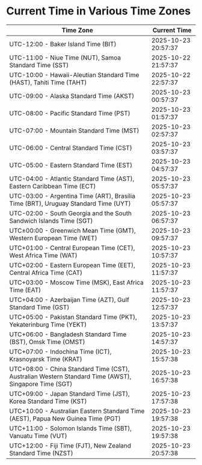 # Current Time in Various Time Zones

| Time Zone | Current Time |
|-----------|--------------|
| UTC-12:00 - Baker Island Time (BIT) | 2025-10-23 20:57:37 |
| UTC-11:00 - Niue Time (NUT), Samoa Standard Time (SST) | 2025-10-22 21:57:37 |
| UTC-10:00 - Hawaii-Aleutian Standard Time (HAST), Tahiti Time (TAHT) | 2025-10-22 22:57:37 |
| UTC-09:00 - Alaska Standard Time (AKST) | 2025-10-23 00:57:37 |
| UTC-08:00 - Pacific Standard Time (PST) | 2025-10-23 01:57:37 |
| UTC-07:00 - Mountain Standard Time (MST) | 2025-10-23 02:57:37 |
| UTC-06:00 - Central Standard Time (CST) | 2025-10-23 03:57:37 |
| UTC-05:00 - Eastern Standard Time (EST) | 2025-10-23 04:57:37 |
| UTC-04:00 - Atlantic Standard Time (AST), Eastern Caribbean Time (ECT) | 2025-10-23 05:57:37 |
| UTC-03:00 - Argentina Time (ART), Brasília Time (BRT), Uruguay Standard Time (UYT) | 2025-10-23 05:57:37 |
| UTC-02:00 - South Georgia and the South Sandwich Islands Time (SGT) | 2025-10-23 06:57:37 |
| UTC±00:00 - Greenwich Mean Time (GMT), Western European Time (WET) | 2025-10-23 09:57:37 |
| UTC+01:00 - Central European Time (CET), West Africa Time (WAT) | 2025-10-23 10:57:37 |
| UTC+02:00 - Eastern European Time (EET), Central Africa Time (CAT) | 2025-10-23 11:57:37 |
| UTC+03:00 - Moscow Time (MSK), East Africa Time (EAT) | 2025-10-23 11:57:37 |
| UTC+04:00 - Azerbaijan Time (AZT), Gulf Standard Time (GST) | 2025-10-23 12:57:37 |
| UTC+05:00 - Pakistan Standard Time (PKT), Yekaterinburg Time (YEKT) | 2025-10-23 13:57:37 |
| UTC+06:00 - Bangladesh Standard Time (BST), Omsk Time (OMST) | 2025-10-23 14:57:37 |
| UTC+07:00 - Indochina Time (ICT), Krasnoyarsk Time (KRAT) | 2025-10-23 15:57:38 |
| UTC+08:00 - China Standard Time (CST), Australian Western Standard Time (AWST), Singapore Time (SGT) | 2025-10-23 16:57:38 |
| UTC+09:00 - Japan Standard Time (JST), Korea Standard Time (KST) | 2025-10-23 17:57:38 |
| UTC+10:00 - Australian Eastern Standard Time (AEST), Papua New Guinea Time (PGT) | 2025-10-23 19:57:38 |
| UTC+11:00 - Solomon Islands Time (SBT), Vanuatu Time (VUT) | 2025-10-23 19:57:38 |
| UTC+12:00 - Fiji Time (FJT), New Zealand Standard Time (NZST) | 2025-10-23 20:57:38 |
